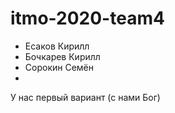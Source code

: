 # itmo-2020-team4

- Есаков Кирилл
- Бочкарев Кирилл
- Сорокин Семëн
- 

У нас первый вариант (с нами Бог)